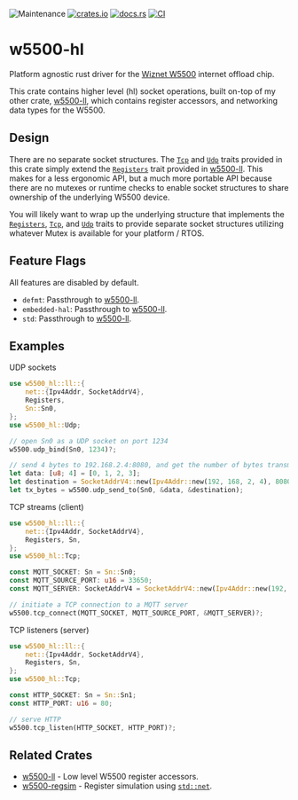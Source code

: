 ![Maintenance](https://img.shields.io/badge/maintenance-experimental-blue.svg)
[![crates.io](https://img.shields.io/crates/v/w5500-hl.svg)](https://crates.io/crates/w5500-hl)
[![docs.rs](https://docs.rs/w5500-hl/badge.svg)](https://docs.rs/w5500-hl/)
[![CI](https://github.com/newAM/w5500-hl-rs/workflows/CI/badge.svg)](https://github.com/newAM/w5500-hl-rs/actions)

# w5500-hl

Platform agnostic rust driver for the [Wiznet W5500] internet offload chip.

This crate contains higher level (hl) socket operations, built on-top of my
other crate, [w5500-ll], which contains register accessors, and networking
data types for the W5500.

## Design

There are no separate socket structures.
The [`Tcp`] and [`Udp`] traits provided in this crate simply extend the
[`Registers`] trait provided in [w5500-ll].
This makes for a less ergonomic API, but a much more portable API because
there are no mutexes or runtime checks to enable socket structures to share
ownership of the underlying W5500 device.

You will likely want to wrap up the underlying structure that implements
the [`Registers`], [`Tcp`], and [`Udp`] traits to provide separate socket
structures utilizing whatever Mutex is available for your platform / RTOS.

## Feature Flags

All features are disabled by default.

* `defmt`: Passthrough to [w5500-ll].
* `embedded-hal`: Passthrough to [w5500-ll].
* `std`: Passthrough to [w5500-ll].

## Examples

UDP sockets

```rust
use w5500_hl::ll::{
    net::{Ipv4Addr, SocketAddrV4},
    Registers,
    Sn::Sn0,
};
use w5500_hl::Udp;

// open Sn0 as a UDP socket on port 1234
w5500.udp_bind(Sn0, 1234)?;

// send 4 bytes to 192.168.2.4:8080, and get the number of bytes transmitted
let data: [u8; 4] = [0, 1, 2, 3];
let destination = SocketAddrV4::new(Ipv4Addr::new(192, 168, 2, 4), 8080);
let tx_bytes = w5500.udp_send_to(Sn0, &data, &destination);
```

TCP streams (client)

```rust
use w5500_hl::ll::{
    net::{Ipv4Addr, SocketAddrV4},
    Registers, Sn,
};
use w5500_hl::Tcp;

const MQTT_SOCKET: Sn = Sn::Sn0;
const MQTT_SOURCE_PORT: u16 = 33650;
const MQTT_SERVER: SocketAddrV4 = SocketAddrV4::new(Ipv4Addr::new(192, 168, 2, 10), 1883);

// initiate a TCP connection to a MQTT server
w5500.tcp_connect(MQTT_SOCKET, MQTT_SOURCE_PORT, &MQTT_SERVER)?;
```

TCP listeners (server)

```rust
use w5500_hl::ll::{
    net::{Ipv4Addr, SocketAddrV4},
    Registers, Sn,
};
use w5500_hl::Tcp;

const HTTP_SOCKET: Sn = Sn::Sn1;
const HTTP_PORT: u16 = 80;

// serve HTTP
w5500.tcp_listen(HTTP_SOCKET, HTTP_PORT)?;
```

## Related Crates

* [w5500-ll] - Low level W5500 register accessors.
* [w5500-regsim] - Register simulation using [`std::net`].

[`Registers`]: https://docs.rs/w5500-ll/latest/w5500_ll/trait.Registers.html
[`std::net`]: https://doc.rust-lang.org/std/net/index.html
[w5500-ll]: https://github.com/newAM/w5500-ll-rs
[w5500-regsim]: https://github.com/newAM/w5500-regsim-rs
[Wiznet W5500]: https://www.wiznet.io/product-item/w5500/
[`Tcp`]: https://docs.rs/w5500-hl/0.6.0/w5500_hl/trait.Tcp.html
[`Udp`]: https://docs.rs/w5500-hl/0.6.0/w5500_hl/trait.Udp.html
